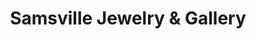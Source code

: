 ---
title: "Samsville Jewelry & Gallery"
url: /santa-fe/samsville-jewelry-and-gallery/
shop: jewelry
---